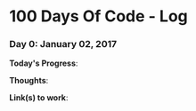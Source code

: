 # 100 Days Of Code - Log

### Day 0: January 02, 2017

**Today's Progress**:

**Thoughts**:

**Link(s) to work**:
